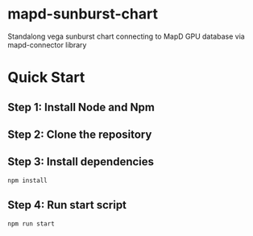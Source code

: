 # mapd-sunburst-chart
Standalong vega sunburst chart connecting to MapD GPU database via mapd-connector library 

# Quick Start

## Step 1: Install Node and Npm

## Step 2: Clone the repository

## Step 3: Install dependencies
`npm install`

## Step 4: Run start script
`npm run start`